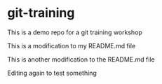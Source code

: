 # git-training
This is a demo repo for a git training workshop

This is a modification to my README.md file

This is another modification to the README.md file

Editing again to test something
